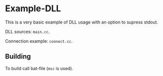 # Example-DLL

This is a very basic example of DLL usage with an option to supress stdout.

DLL sources: `main.cc`.

Connection example: `connect.cc`.

## Building

To build call bat-file (`msc` is used).